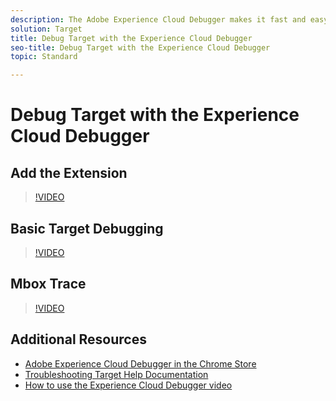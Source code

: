 ```yaml
---
description: The Adobe Experience Cloud Debugger makes it fast and easy to understand your Target implementation. You can quickly view your library configuration, examine requests to make sure your custom parameters are being passed correctly, turn on console logging, and disable all Target requests. Authenticate into the Experience Cloud and you can use the powerful Mbox Trace tool to inspect your activity and audience qualifications as well as your visitor profile.
solution: Target
title: Debug Target with the Experience Cloud Debugger
seo-title: Debug Target with the Experience Cloud Debugger
topic: Standard

---
```


# Debug Target with the Experience Cloud Debugger

## Add the Extension

>[!VIDEO](https://video.tv.adobe.com/v/23114/?quality=12)

## Basic Target Debugging

>[!VIDEO](https://video.tv.adobe.com/v/23115/?quality=12)

## Mbox Trace

>[!VIDEO](https://video.tv.adobe.com/v/23113/?quality=12)

## Additional Resources

+ [Adobe Experience Cloud Debugger in the Chrome Store](https://chrome.google.com/webstore/detail/adobe-experience-cloud-de/ocdmogmohccmeicdhlhhgepeaijenapj?hl=en)
+ [Troubleshooting Target Help Documentation](/help/r-troubleshooting-target/troubleshooting-target.md)
+ [How to use the Experience Cloud Debugger video](https://helpx.adobe.com/marketing-cloud-core/kt/using/experience-cloud-debugger-feature-video-use.html)
